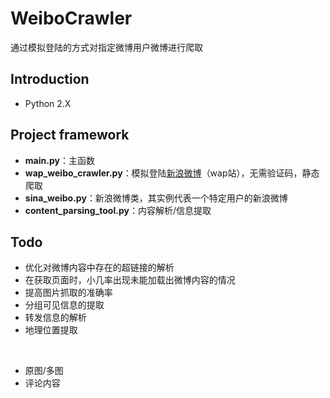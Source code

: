 # WeiboCrawler
通过模拟登陆的方式对指定微博用户微博进行爬取

## Introduction
- Python 2.X

## Project framework
- **main.py**：主函数
- **wap_weibo_crawler.py**：模拟登陆[新浪微博](https://weibo.cn)（wap站），无需验证码，静态爬取
- **sina_weibo.py**：新浪微博类，其实例代表一个特定用户的新浪微博
- **content_parsing_tool.py**：内容解析/信息提取

## Todo
- 优化对微博内容中存在的超链接的解析
- 在获取页面时，小几率出现未能加载出微博内容的情况
- 提高图片抓取的准确率
- 分组可见信息的提取
- 转发信息的解析
- 地理位置提取
<br/>

- 原图/多图
- 评论内容
